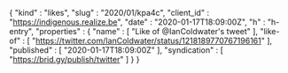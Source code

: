 {
  "kind" : "likes",
  "slug" : "2020/01/kpa4c",
  "client_id" : "https://indigenous.realize.be",
  "date" : "2020-01-17T18:09:00Z",
  "h" : "h-entry",
  "properties" : {
    "name" : [ "Like of @IanColdwater's tweet" ],
    "like-of" : [ "https://twitter.com/IanColdwater/status/1218189770767196161" ],
    "published" : [ "2020-01-17T18:09:00Z" ],
    "syndication" : [ "https://brid.gy/publish/twitter" ]
  }
}
